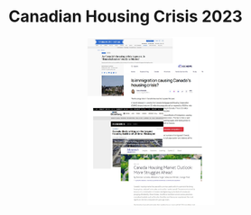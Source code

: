 # Canadian Housing Crisis 2023

<center><img src = "HousingCrisisImage.jpg"  style="height:300px" /></center>

